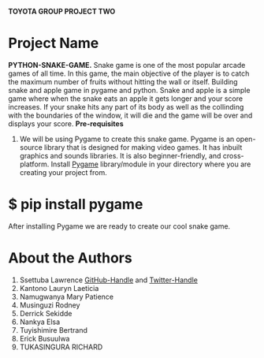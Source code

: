 **TOYOTA GROUP PROJECT TWO**
# Project Name 
**PYTHON-SNAKE-GAME.** 
Snake game is one of the most popular arcade games of all time. In this game, the main objective of the player is to catch the maximum number of fruits without hitting the wall or itself. Building snake and apple game in pygame and python.
Snake and apple is a simple game where when the snake eats an apple it gets longer and your score increases. If your snake hits any part of its body as well as the collinding with the boundaries of the window, it will die and the game will be over and displays your score.
**Pre-requisites**
1. We will be using Pygame to create this snake game. Pygame is an open-source library that is designed for making video games. It has inbuilt graphics and sounds libraries. It is also beginner-friendly, and cross-platform. 
Install [Pygame](https://www.pygame.org) library/module in your directory where you are creating your project from.
# $ pip install pygame
After installing Pygame we are ready to create our cool snake game.




# About the Authors
1. Ssettuba Lawrence [GitHub-Handle](https://www.github.com/nanostarlee) and [Twitter-Handle](https://www.twittercom/nanostarlee?t=CLj-Fh0LEpGlajTLLYqH7g&s=09)
2. Kantono Lauryn Laeticia
3. Namugwanya Mary Patience
4. Musinguzi Rodney
5. Derrick Sekidde
6. Nankya Elsa
7. Tuyishimire Bertrand
8. Erick Busuulwa
9. TUKASINGURA RICHARD


